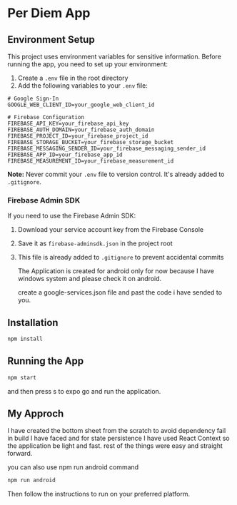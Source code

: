 # Per Diem App

## Environment Setup

This project uses environment variables for sensitive information. Before running the app, you need to set up your environment:

1. Create a `.env` file in the root directory
2. Add the following variables to your `.env` file:

```
# Google Sign-In
GOOGLE_WEB_CLIENT_ID=your_google_web_client_id

# Firebase Configuration
FIREBASE_API_KEY=your_firebase_api_key
FIREBASE_AUTH_DOMAIN=your_firebase_auth_domain
FIREBASE_PROJECT_ID=your_firebase_project_id
FIREBASE_STORAGE_BUCKET=your_firebase_storage_bucket
FIREBASE_MESSAGING_SENDER_ID=your_firebase_messaging_sender_id
FIREBASE_APP_ID=your_firebase_app_id
FIREBASE_MEASUREMENT_ID=your_firebase_measurement_id
```

**Note:** Never commit your `.env` file to version control. It's already added to `.gitignore`.

### Firebase Admin SDK

If you need to use the Firebase Admin SDK:

1. Download your service account key from the Firebase Console
2. Save it as `firebase-adminsdk.json` in the project root
3. This file is already added to `.gitignore` to prevent accidental commits

   The Application is created for android only for now because I have windows system and please check it on android.

   create a google-services.json file and past the code i have sended to you.

## Installation

```bash
npm install
```

## Running the App

```bash
npm start
```
and then press s to expo go and run the application.

## My Approch
I have created the bottom sheet from the scratch to avoid dependency fail in build I have faced and for state persistence I have used React Context so the application be light and fast.
rest of the things were easy and straight forward.

you can also use npm run android command

```bash
npm run android
```


Then follow the instructions to run on your preferred platform. 
